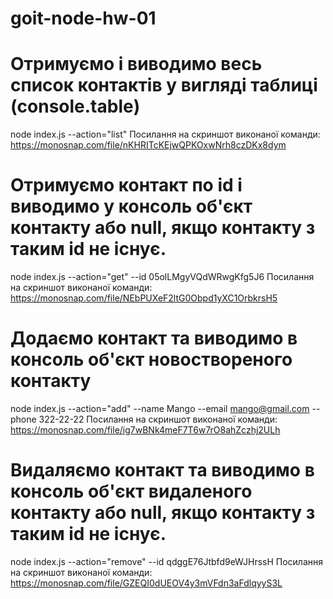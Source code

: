 # goit-node-hw-01

# Отримуємо і виводимо весь список контактів у вигляді таблиці (console.table)
node index.js --action="list"
Посилання на скриншот виконаної команди:
https://monosnap.com/file/nKHRITcKEjwQPKOxwNrh8czDKx8dym


# Отримуємо контакт по id і виводимо у консоль об'єкт контакту або null, якщо контакту з таким id не існує.
node index.js --action="get" --id 05olLMgyVQdWRwgKfg5J6
Посилання на скриншот виконаної команди:
https://monosnap.com/file/NEbPUXeF2ltG0Obpd1yXC1OrbkrsH5


# Додаємо контакт та виводимо в консоль об'єкт новоствореного контакту
node index.js --action="add" --name Mango --email mango@gmail.com --phone 322-22-22
Посилання на скриншот виконаної команди:
https://monosnap.com/file/ig7wBNk4meF7T6w7rO8ahZczhj2ULh


# Видаляємо контакт та виводимо в консоль об'єкт видаленого контакту або null, якщо контакту з таким id не існує.
node index.js --action="remove" --id qdggE76Jtbfd9eWJHrssH
Посилання на скриншот виконаної команди:
https://monosnap.com/file/GZEQI0dUEOV4y3mVFdn3aFdlqyyS3L